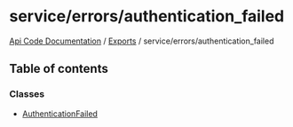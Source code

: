 # service/errors/authentication\_failed
[Api Code Documentation](../README.md) / [Exports](../modules.md) / service/errors/authentication\_failed

## Table of contents

### Classes

- [AuthenticationFailed](../classes/service_errors_authentication_failed.AuthenticationFailed.md)
